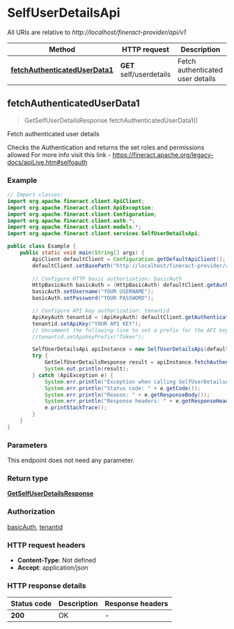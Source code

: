 # SelfUserDetailsApi

All URIs are relative to *http://localhost/fineract-provider/api/v1*

| Method | HTTP request | Description |
|------------- | ------------- | -------------|
| [**fetchAuthenticatedUserData1**](SelfUserDetailsApi.md#fetchAuthenticatedUserData1) | **GET** self/userdetails | Fetch authenticated user details |



## fetchAuthenticatedUserData1

> GetSelfUserDetailsResponse fetchAuthenticatedUserData1()

Fetch authenticated user details

Checks the Authentication and returns the set roles and permissions allowed  For more info visit this link - https://fineract.apache.org/legacy-docs/apiLive.htm#selfoauth

### Example

```java
// Import classes:
import org.apache.fineract.client.ApiClient;
import org.apache.fineract.client.ApiException;
import org.apache.fineract.client.Configuration;
import org.apache.fineract.client.auth.*;
import org.apache.fineract.client.models.*;
import org.apache.fineract.client.services.SelfUserDetailsApi;

public class Example {
    public static void main(String[] args) {
        ApiClient defaultClient = Configuration.getDefaultApiClient();
        defaultClient.setBasePath("http://localhost/fineract-provider/api/v1");
        
        // Configure HTTP basic authorization: basicAuth
        HttpBasicAuth basicAuth = (HttpBasicAuth) defaultClient.getAuthentication("basicAuth");
        basicAuth.setUsername("YOUR USERNAME");
        basicAuth.setPassword("YOUR PASSWORD");

        // Configure API key authorization: tenantid
        ApiKeyAuth tenantid = (ApiKeyAuth) defaultClient.getAuthentication("tenantid");
        tenantid.setApiKey("YOUR API KEY");
        // Uncomment the following line to set a prefix for the API key, e.g. "Token" (defaults to null)
        //tenantid.setApiKeyPrefix("Token");

        SelfUserDetailsApi apiInstance = new SelfUserDetailsApi(defaultClient);
        try {
            GetSelfUserDetailsResponse result = apiInstance.fetchAuthenticatedUserData1();
            System.out.println(result);
        } catch (ApiException e) {
            System.err.println("Exception when calling SelfUserDetailsApi#fetchAuthenticatedUserData1");
            System.err.println("Status code: " + e.getCode());
            System.err.println("Reason: " + e.getResponseBody());
            System.err.println("Response headers: " + e.getResponseHeaders());
            e.printStackTrace();
        }
    }
}
```

### Parameters

This endpoint does not need any parameter.

### Return type

[**GetSelfUserDetailsResponse**](GetSelfUserDetailsResponse.md)

### Authorization

[basicAuth](../README.md#basicAuth), [tenantid](../README.md#tenantid)

### HTTP request headers

- **Content-Type**: Not defined
- **Accept**: application/json


### HTTP response details
| Status code | Description | Response headers |
|-------------|-------------|------------------|
| **200** | OK |  -  |

